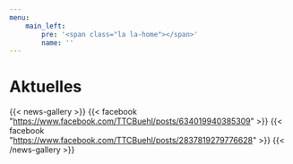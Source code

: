 ```yaml
---
menu:
    main_left:
        pre: '<span class="la la-home"></span>'
        name: ''
---
```

# Aktuelles
{{< news-gallery >}}
{{< facebook "https://www.facebook.com/TTCBuehl/posts/634019940385309" >}}
{{< facebook "https://www.facebook.com/TTCBuehl/posts/2837819279776628" >}}
{{< /news-gallery >}}
